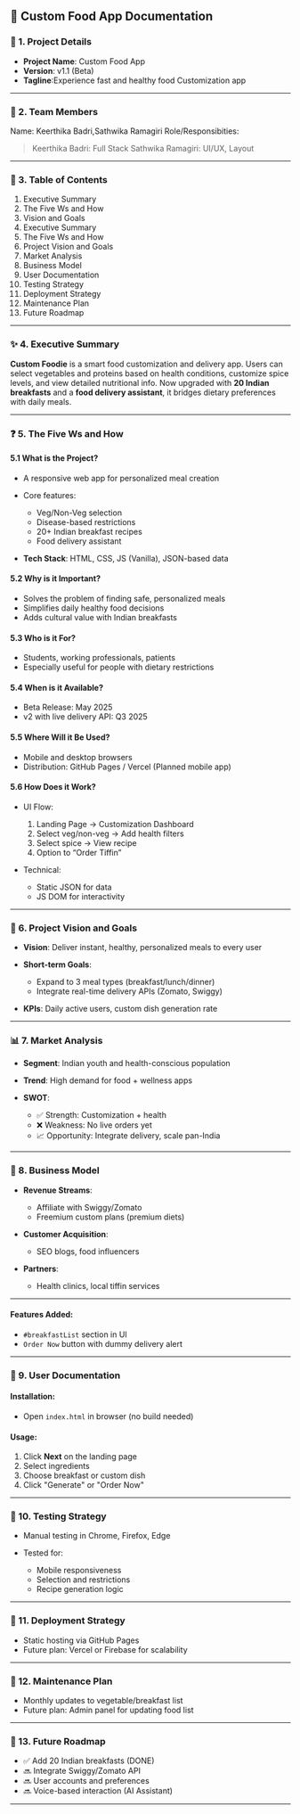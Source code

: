 
## 🧾 Custom Food App Documentation

### 📌 1. Project Details

* **Project Name**: Custom Food App
* **Version**: v1.1 (Beta)
* **Tagline**:Experience fast and healthy food Customization app
---

### 👥 2. Team Members

Name: Keerthika Badri,Sathwika Ramagiri
Role/Responsibities:
  > Keerthika Badri: Full Stack
  > Sathwika Ramagiri: UI/UX, Layout
---

### 📖 3. Table of Contents

1. Executive Summary
2. The Five Ws and How
3. Vision and Goals
4. Executive Summary
5. The Five Ws and How
6. Project Vision and Goals
7. Market Analysis
8. Business Model
9. User Documentation
10. Testing Strategy
11. Deployment Strategy
12. Maintenance Plan
13. Future Roadmap

---

### ✨ 4. Executive Summary

**Custom Foodie** is a smart food customization and delivery app. Users can select vegetables and proteins based on health conditions, customize spice levels, and view detailed nutritional info. Now upgraded with **20 Indian breakfasts** and a **food delivery assistant**, it bridges dietary preferences with daily meals.

---

### ❓ 5. The Five Ws and How

#### 5.1 What is the Project?

* A responsive web app for personalized meal creation
* Core features:

  * Veg/Non-Veg selection
  * Disease-based restrictions
  * 20+ Indian breakfast recipes
  * Food delivery assistant
* **Tech Stack**: HTML, CSS, JS (Vanilla), JSON-based data

#### 5.2 Why is it Important?

* Solves the problem of finding safe, personalized meals
* Simplifies daily healthy food decisions
* Adds cultural value with Indian breakfasts

#### 5.3 Who is it For?

* Students, working professionals, patients
* Especially useful for people with dietary restrictions

#### 5.4 When is it Available?

* Beta Release: May 2025
* v2 with live delivery API: Q3 2025

#### 5.5 Where Will it Be Used?

* Mobile and desktop browsers
* Distribution: GitHub Pages / Vercel (Planned mobile app)

#### 5.6 How Does it Work?

* UI Flow:

  1. Landing Page → Customization Dashboard
  2. Select veg/non-veg → Add health filters
  3. Select spice → View recipe
  4. Option to “Order Tiffin”
* Technical:

  * Static JSON for data
  * JS DOM for interactivity

---

### 🎯 6. Project Vision and Goals

* **Vision**: Deliver instant, healthy, personalized meals to every user
* **Short-term Goals**:

  * Expand to 3 meal types (breakfast/lunch/dinner)
  * Integrate real-time delivery APIs (Zomato, Swiggy)
* **KPIs**: Daily active users, custom dish generation rate

---

### 📊 7. Market Analysis

* **Segment**: Indian youth and health-conscious population
* **Trend**: High demand for food + wellness apps
* **SWOT**:

  * ✅ Strength: Customization + health
  * ❌ Weakness: No live orders yet
  * 📈 Opportunity: Integrate delivery, scale pan-India

---

### 💸 8. Business Model

* **Revenue Streams**:

  * Affiliate with Swiggy/Zomato
  * Freemium custom plans (premium diets)
* **Customer Acquisition**:

  * SEO blogs, food influencers
* **Partners**:

  * Health clinics, local tiffin services

---

#### Features Added:

* `#breakfastList` section in UI
* `Order Now` button with dummy delivery alert

---

### 📘 9. User Documentation

#### Installation:

* Open `index.html` in browser (no build needed)

#### Usage:

1. Click **Next** on the landing page
2. Select ingredients
3. Choose breakfast or custom dish
4. Click "Generate" or "Order Now"

---

### 🧪 10. Testing Strategy

* Manual testing in Chrome, Firefox, Edge
* Tested for:

  * Mobile responsiveness
  * Selection and restrictions
  * Recipe generation logic

---

### 🚀 11. Deployment Strategy

* Static hosting via GitHub Pages
* Future plan: Vercel or Firebase for scalability

---

### 🔧 12. Maintenance Plan

* Monthly updates to vegetable/breakfast list
* Future plan: Admin panel for updating food list

---

### 🔮 13. Future Roadmap

* ✅ Add 20 Indian breakfasts (DONE)
* 🔜 Integrate Swiggy/Zomato API
* 🔜 User accounts and preferences
* 🔜 Voice-based interaction (AI Assistant)

---
